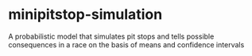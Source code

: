 # minipitstop-simulation
A probabilistic model that simulates pit stops and tells possible consequences in a race on the basis of means and confidence intervals
